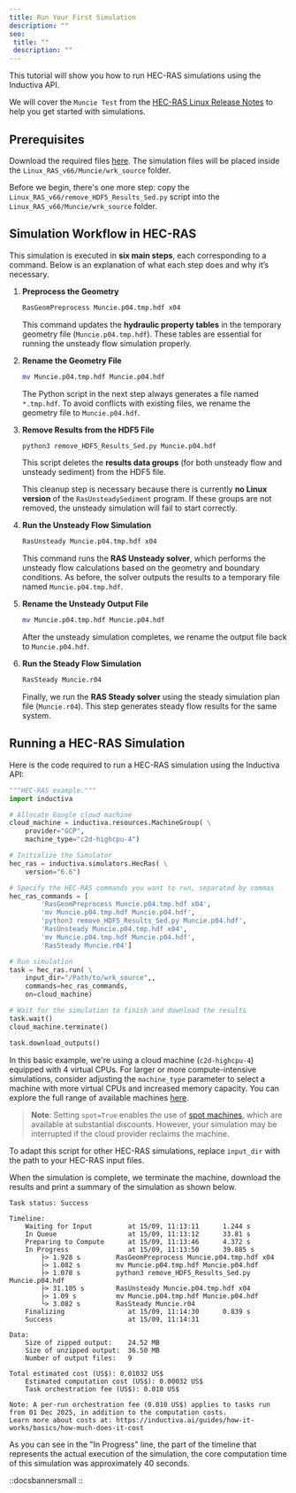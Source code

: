 ```yaml
---
title: Run Your First Simulation
description: ""
seo:
 title: ""
 description: ""
---
```


This tutorial will show you how to run HEC-RAS simulations using the Inductiva API.

We will cover the `Muncie Test` from the [HEC-RAS Linux Release Notes](https://www.hec.usace.army.mil/software/hec-ras/documentation/HEC-RAS_66_Linux_Build_Release_Notes.pdf) to help you get started with simulations.

## Prerequisites
Download the required files [here](https://www.hec.usace.army.mil/software/hec-ras/downloads/Linux_RAS_v66.zip). The simulation files will be placed inside the `Linux_RAS_v66/Muncie/wrk_source` folder.

Before we begin, there's one more step: copy the
`Linux_RAS_v66/remove_HDF5_Results_Sed.py` script into the
`Linux_RAS_v66/Muncie/wrk_source` folder.

## Simulation Workflow in HEC-RAS
This simulation is executed in **six main steps**, each corresponding to a command. Below is an explanation of what each step does and why it’s necessary.

1. **Preprocess the Geometry**

   ```bash
   RasGeomPreprocess Muncie.p04.tmp.hdf x04
   ```

   This command updates the **hydraulic property tables** in the temporary geometry file (`Muncie.p04.tmp.hdf`). These tables are essential for running the unsteady flow simulation properly.

2. **Rename the Geometry File**

   ```bash
   mv Muncie.p04.tmp.hdf Muncie.p04.hdf
   ```

   The Python script in the next step always generates a file named `*.tmp.hdf`. To avoid conflicts with existing files, we rename the geometry file to `Muncie.p04.hdf`.

3. **Remove Results from the HDF5 File**

   ```bash
   python3 remove_HDF5_Results_Sed.py Muncie.p04.hdf
   ```

   This script deletes the **results data groups** (for both unsteady flow and unsteady sediment) from the HDF5 file.

   This cleanup step is necessary because there is currently **no Linux version** of the `RasUnsteadySediment` program. If these groups are not removed, the unsteady simulation will fail to start correctly.

4. **Run the Unsteady Flow Simulation**

   ```bash
   RasUnsteady Muncie.p04.tmp.hdf x04
   ```

   This command runs the **RAS Unsteady solver**, which performs the unsteady flow calculations based on the geometry and boundary conditions. As before, the solver outputs the results to a temporary file named `Muncie.p04.tmp.hdf`.

5. **Rename the Unsteady Output File**

   ```bash
   mv Muncie.p04.tmp.hdf Muncie.p04.hdf
   ```

   After the unsteady simulation completes, we rename the output file back to `Muncie.p04.hdf`.

6. **Run the Steady Flow Simulation**

   ```bash
   RasSteady Muncie.r04
   ```

   Finally, we run the **RAS Steady solver** using the steady simulation plan file (`Muncie.r04`). This step generates steady flow results for the same system.

## Running a HEC-RAS Simulation
Here is the code required to run a HEC-RAS simulation using the Inductiva API:

```python
"""HEC-RAS example."""
import inductiva

# Allocate Google cloud machine
cloud_machine = inductiva.resources.MachineGroup( \
	provider="GCP",
	machine_type="c2d-highcpu-4")

# Initialize the Simulator
hec_ras = inductiva.simulators.HecRas( \
	version="6.6")

# Specify the HEC-RAS commands you want to run, separated by commas
hec_ras_commands = [
		'RasGeomPreprocess Muncie.p04.tmp.hdf x04',
		'mv Muncie.p04.tmp.hdf Muncie.p04.hdf',
		'python3 remove_HDF5_Results_Sed.py Muncie.p04.hdf',
		'RasUnsteady Muncie.p04.tmp.hdf x04',
		'mv Muncie.p04.tmp.hdf Muncie.p04.hdf',
		'RasSteady Muncie.r04']

# Run simulation
task = hec_ras.run( \
	input_dir="/Path/to/wrk_source",,
	commands=hec_ras_commands,
	on=cloud_machine)

# Wait for the simulation to finish and download the results
task.wait()
cloud_machine.terminate()

task.download_outputs()
```

In this basic example, we're using a cloud machine (`c2d-highcpu-4`) equipped with 4 virtual CPUs.
For larger or more compute-intensive simulations, consider adjusting the `machine_type` parameter to select
a machine with more virtual CPUs and increased memory capacity. You can explore the full range of available machines [here](https://console.inductiva.ai/machine-groups/instance-types).

> **Note**: Setting `spot=True` enables the use of [spot machines](../how-it-works/machines/spot-machines.md), which are available at substantial discounts.
> However, your simulation may be interrupted if the cloud provider reclaims the machine.

To adapt this script for other HEC-RAS simulations, replace `input_dir` with the
path to your HEC-RAS input files.

When the simulation is complete, we terminate the machine, download the results and print a summary of the simulation as shown below.

```
Task status: Success

Timeline:
	Waiting for Input         at 15/09, 11:13:11      1.244 s
	In Queue                  at 15/09, 11:13:12      33.81 s
	Preparing to Compute      at 15/09, 11:13:46      4.372 s
	In Progress               at 15/09, 11:13:50      39.885 s
		├> 1.928 s         RasGeomPreprocess Muncie.p04.tmp.hdf x04
		├> 1.082 s         mv Muncie.p04.tmp.hdf Muncie.p04.hdf
		├> 1.078 s         python3 remove_HDF5_Results_Sed.py Muncie.p04.hdf
		├> 31.105 s        RasUnsteady Muncie.p04.tmp.hdf x04
		├> 1.09 s          mv Muncie.p04.tmp.hdf Muncie.p04.hdf
		└> 3.082 s         RasSteady Muncie.r04
	Finalizing                at 15/09, 11:14:30      0.839 s
	Success                   at 15/09, 11:14:31

Data:
	Size of zipped output:    24.52 MB
	Size of unzipped output:  36.50 MB
	Number of output files:   9

Total estimated cost (US$): 0.01032 US$
	Estimated computation cost (US$): 0.00032 US$
	Task orchestration fee (US$): 0.010 US$

Note: A per-run orchestration fee (0.010 US$) applies to tasks run from 01 Dec 2025, in addition to the computation costs.
Learn more about costs at: https://inductiva.ai/guides/how-it-works/basics/how-much-does-it-cost
```

As you can see in the "In Progress" line, the part of the timeline that represents the actual execution of
the simulation, the core computation time of this simulation was approximately 40 seconds.

::docsbannersmall
::
